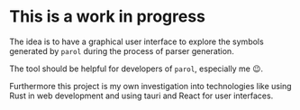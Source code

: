 # This is a work in progress

The idea is to have a graphical user interface to explore the symbols generated by `parol` during
the process of parser generation.

The tool should be helpful for developers of `parol`, especially me 😉.

Furthermore this project is my own investigation into technologies like using Rust in web
development and using tauri and React for user interfaces.
